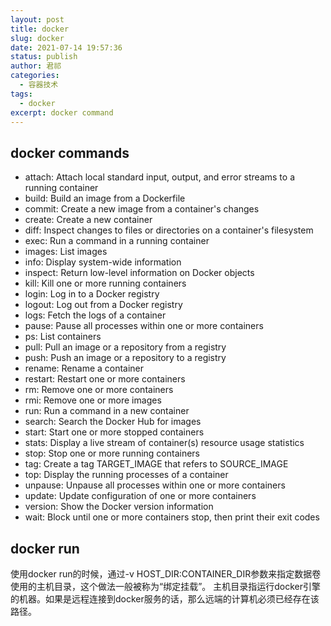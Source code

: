 ```yaml
---
layout: post
title: docker
slug: docker
date: 2021-07-14 19:57:36
status: publish
author: 君祁
categories:
  - 容器技术
tags:
  - docker
excerpt: docker command
---
```


## docker commands
* attach: Attach local standard input, output, and error streams to a running container
* build: Build an image from a Dockerfile
* commit: Create a new image from a container's changes
* create: Create a new container
* diff: Inspect changes to files or directories on a container's filesystem
* exec: Run a command in a running container
* images: List images
* info: Display system-wide information
* inspect: Return low-level information on Docker objects
* kill: Kill one or more running containers
* login: Log in to a Docker registry
* logout: Log out from a Docker registry
* logs: Fetch the logs of a container
* pause: Pause all processes within one or more containers
* ps: List containers
* pull: Pull an image or a repository from a registry
* push: Push an image or a repository to a registry
* rename: Rename a container
* restart: Restart one or more containers
* rm: Remove one or more containers
* rmi: Remove one or more images
* run: Run a command in a new container
* search: Search the Docker Hub for images
* start: Start one or more stopped containers
* stats: Display a live stream of container(s) resource usage statistics
* stop: Stop one or more running containers
* tag: Create a tag TARGET_IMAGE that refers to SOURCE_IMAGE
* top: Display the running processes of a container
* unpause: Unpause all processes within one or more containers
* update: Update configuration of one or more containers
* version: Show the Docker version information
* wait: Block until one or more containers stop, then print their exit codes

## docker run
使用docker run的时候，通过-v HOST_DIR:CONTAINER_DIR参数来指定数据卷使用的主机目录，这个做法一般被称为“绑定挂载”。
主机目录指运行docker引擎的机器。如果是远程连接到docker服务的话，那么远端的计算机必须已经存在该路径。